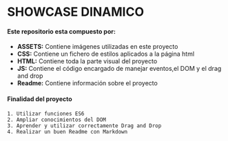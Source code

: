 # SHOWCASE DINAMICO

#### Este repositorio esta compuesto por:

* **ASSETS:** Contiene imágenes utilizadas en este proyecto
* **CSS:** Contiene un fichero de estilos aplicados a la página html
* **HTML:** Contiene toda la parte visual del proyecto
* **JS:** Contiene el código encargado de manejar eventos,el DOM y el drag and drop
* **Readme:** Contiene información sobre el proyecto

#### Finalidad del proyecto

    1. Utilizar funciones ES6
    2. Ampliar conocimientos del DOM
    3. Aprender y utilizar correctamente Drag and Drop
    4. Realizar un buen Readme con Markdown

